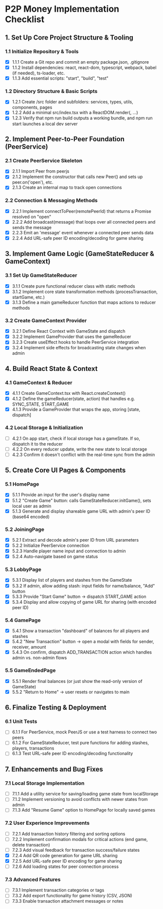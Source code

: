 # P2P Money Implementation Checklist

## 1. Set Up Core Project Structure & Tooling

### 1.1 Initialize Repository & Tools
- [x] 1.1.1 Create a Git repo and commit an empty package.json, .gitignore
- [x] 1.1.2 Install dependencies: react, react-dom, typescript, webpack, babel (if needed), ts-loader, etc.
- [x] 1.1.3 Add essential scripts: "start", "build", "test"

### 1.2 Directory Structure & Basic Scripts
- [x] 1.2.1 Create /src folder and subfolders: services, types, utils, components, pages
- [x] 1.2.2 Add a minimal src/index.tsx with a ReactDOM.render(<App />, ...)
- [x] 1.2.3 Verify that npm run build outputs a working bundle, and npm run start launches a local dev server

## 2. Implement Peer-to-Peer Foundation (PeerService)

### 2.1 Create PeerService Skeleton
- [x] 2.1.1 Import Peer from peerjs
- [x] 2.1.2 Implement the constructor that calls new Peer() and sets up peer.on('open'), etc.
- [x] 2.1.3 Create an internal map to track open connections

### 2.2 Connection & Messaging Methods
- [x] 2.2.1 Implement connectToPeer(remotePeerId) that returns a Promise resolved on "open"
- [x] 2.2.2 Add broadcast(message) that loops over all connected peers and sends the message
- [x] 2.2.3 Emit an 'message' event whenever a connected peer sends data
- [x] 2.2.4 Add URL-safe peer ID encoding/decoding for game sharing

## 3. Implement Game Logic (GameStateReducer & GameContext)

### 3.1 Set Up GameStateReducer
- [x] 3.1.1 Create pure functional reducer class with static methods
- [x] 3.1.2 Implement core state transformation methods (processTransaction, startGame, etc.)
- [x] 3.1.3 Define a main gameReducer function that maps actions to reducer methods

### 3.2 Create GameContext Provider
- [x] 3.2.1 Define React Context with GameState and dispatch
- [x] 3.2.2 Implement GameProvider that uses the gameReducer
- [x] 3.2.3 Create useEffect hooks to handle PeerService integration
- [x] 3.2.4 Implement side effects for broadcasting state changes when admin

## 4. Build React State & Context

### 4.1 GameContext & Reducer
- [x] 4.1.1 Create GameContext.tsx with React.createContext()
- [x] 4.1.2 Define the gameReducer(state, action) that handles e.g. SYNC_STATE, START_GAME
- [x] 4.1.3 Provide a GameProvider that wraps the app, storing [state, dispatch]

### 4.2 Local Storage & Initialization
- [ ] 4.2.1 On app start, check if local storage has a gameState. If so, dispatch it to the reducer
- [ ] 4.2.2 On every reducer update, write the new state to local storage
- [ ] 4.2.3 Confirm it doesn't conflict with the real-time sync from the admin

## 5. Create Core UI Pages & Components

### 5.1 HomePage
- [x] 5.1.1 Provide an input for the user's display name
- [x] 5.1.2 "Create Game" button: calls GameStateReducer.initGame(), sets local user as admin
- [x] 5.1.3 Generate and display shareable game URL with admin's peer ID (base64 encoded)

### 5.2 JoiningPage
- [x] 5.2.1 Extract and decode admin's peer ID from URL parameters
- [x] 5.2.2 Initialize PeerService connection
- [x] 5.2.3 Handle player name input and connection to admin
- [x] 5.2.4 Auto-navigate based on game status

### 5.3 LobbyPage
- [x] 5.3.1 Display list of players and stashes from the GameState
- [x] 5.3.2 If admin, allow adding stash: input fields for name/balance, "Add" button
- [x] 5.3.3 Provide "Start Game" button → dispatch START_GAME action
- [x] 5.3.4 Display and allow copying of game URL for sharing (with encoded peer ID)

### 5.4 GamePage
- [x] 5.4.1 Show a transaction "dashboard" of balances for all players and stashes
- [x] 5.4.2 "New Transaction" button → open a modal with fields for sender, receiver, amount
- [x] 5.4.3 On confirm, dispatch ADD_TRANSACTION action which handles admin vs. non-admin flows

### 5.5 GameEndedPage
- [x] 5.5.1 Render final balances (or just show the read-only version of GameState)
- [x] 5.5.2 "Return to Home" → user resets or navigates to main

## 6. Finalize Testing & Deployment

### 6.1 Unit Tests
- [ ] 6.1.1 For PeerService, mock PeerJS or use a test harness to connect two peers
- [ ] 6.1.2 For GameStateReducer, test pure functions for adding stashes, players, transactions
- [ ] 6.1.3 Test URL-safe peer ID encoding/decoding functionality

## 7. Enhancements and Bug Fixes

### 7.1 Local Storage Implementation
- [ ] 7.1.1 Add a utility service for saving/loading game state from localStorage
- [ ] 7.1.2 Implement versioning to avoid conflicts with newer states from admin
- [ ] 7.1.3 Add "Resume Game" option to HomePage for locally saved games

### 7.2 User Experience Improvements
- [ ] 7.2.1 Add transaction history filtering and sorting options
- [ ] 7.2.2 Implement confirmation modals for critical actions (end game, delete transaction)
- [ ] 7.2.3 Add visual feedback for transaction success/failure states
- [x] 7.2.4 Add QR code generation for game URL sharing
- [x] 7.2.5 Add URL-safe peer ID encoding for game sharing
- [ ] 7.2.6 Add loading states for peer connection process

### 7.3 Advanced Features
- [ ] 7.3.1 Implement transaction categories or tags
- [ ] 7.3.2 Add export functionality for game history (CSV, JSON)
- [ ] 7.3.3 Enable transaction attachment messages or notes 